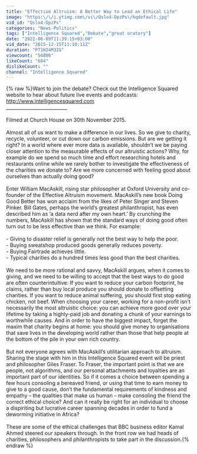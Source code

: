 ```yaml
---
title: "Effective Altruism: A Better Way to Lead an Ethical Life"
image: "https:\/\/i.ytimg.com\/vi\/Qslo4-DpzPs\/hqdefault.jpg"
vid_id: "Qslo4-DpzPs"
categories: "News-Politics"
tags: ["Intelligence Squared","Debate","great oratory"]
date: "2022-06-09T11:39:15+03:00"
vid_date: "2015-12-15T11:10:11Z"
duration: "PT1H24M32S"
viewcount: "54806"
likeCount: "684"
dislikeCount: ""
channel: "Intelligence Squared"
---
```

{% raw %}Want to join the debate? Check out the Intelligence Squared website to hear about future live events and podcasts: <a rel="nofollow" target="blank" href="http://www.intelligencesquared.com">http://www.intelligencesquared.com</a> <br />__________________________<br /><br />Filmed at Church House on 30th November 2015.<br /><br />Almost all of us want to make a difference in our lives. So we give to charity, recycle, volunteer, or cut down our carbon emissions. But are we getting it right? In a world where ever more data is available, shouldn’t we be paying closer attention to the measurable effects of our altruistic actions? Why, for example do we spend so much time and effort researching hotels and restaurants online while we rarely bother to investigate the effectiveness of the charities we donate to? Are we more concerned with feeling good about ourselves than actually doing good?<br /><br />Enter William MacAskill, rising star philosopher at Oxford University and co-founder of the Effective Altruism movement. MacAskill’s new book Doing Good Better has won acclaim from the likes of Peter Singer and Steven Pinker. Bill Gates, perhaps the world’s greatest philanthropist, has even described him as ‘a data nerd after my own heart.’ By crunching the numbers, MacAskill has shown that the standard ways of doing good often turn out to be less effective than we think. For example:<br /><br />- Giving to disaster relief is generally not the best way to help the poor.<br />- Buying sweatshop produced goods generally reduces poverty.<br />- Buying Fairtrade achieves little.<br />- Typical charities do a hundred times less good than the best charities.<br /><br />We need to be more rational and savvy, MacAskill argues, when it comes to giving, and we need to be willing to accept that the best ways to do good are often counterintuitive: If you want to reduce your carbon footprint, he claims, rather than buy local produce you should donate to offsetting charities. If you want to reduce animal suffering, you should first stop eating chicken, not beef. When choosing your career, working for a non-profit isn’t necessarily the most altruistic choice: you can achieve more good over your lifetime by taking a highly-paid job and donating a chunk of your earnings to worthwhile causes. And in order to have the biggest impact, forget the maxim that charity begins at home: you should give money to organisations that save lives in the developing world rather than those that help people at the bottom of the pile in your own rich country.<br /><br />But not everyone agrees with MacAskill’s utilitarian approach to altruism. Sharing the stage with him in this Intelligence Squared event will be priest and philosopher Giles Fraser. To Fraser, the important point is that we are people, not algorithms, and our personal attachments and loyalties are an important part of our identities. So if it comes a choice between spending a few hours consoling a bereaved friend, or using that time to earn money to give to a good cause, don’t the fundamental requirements of kindness and empathy – the qualities that make us human – make consoling the friend the correct ethical choice? And can it really be right for an individual to choose a dispiriting but lucrative career spanning decades in order to fund a deworming initiative in Africa?<br /><br />These are some of the ethical challenges that BBC business editor Kamal Ahmed steered our speakers through. In the front row we had heads of charities, philosophers and philanthropists to take part in the discussion.{% endraw %}
